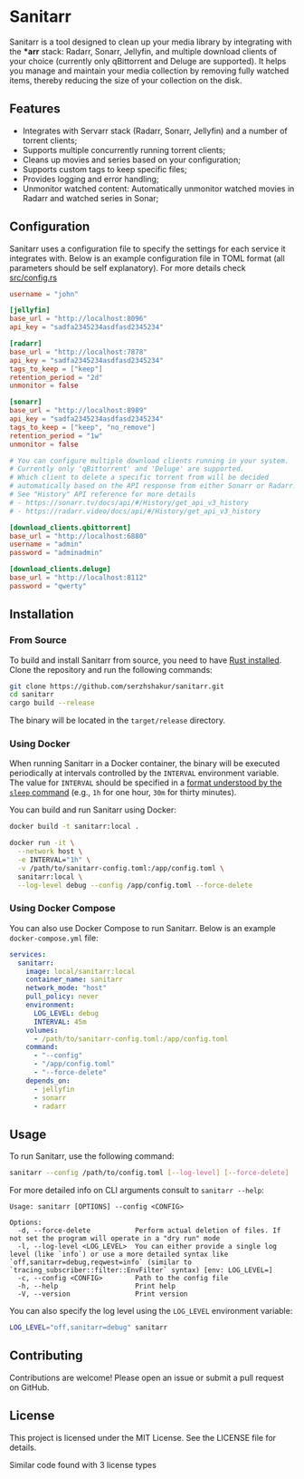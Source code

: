 # Sanitarr

Sanitarr is a tool designed to clean up your media library by integrating with
the **\*arr** stack: Radarr, Sonarr, Jellyfin, and multiple download clients of
your choice (currently only qBittorrent and Deluge are supported). It helps you
manage and maintain your media collection by removing fully watched items,
thereby reducing the size of your collection on the disk.

## Features

- Integrates with Servarr stack (Radarr, Sonarr, Jellyfin) and a number of
  torrent clients;
- Supports multiple concurrently running torrent clients;
- Cleans up movies and series based on your configuration;
- Supports custom tags to keep specific files;
- Provides logging and error handling;
- Unmonitor watched content: Automatically unmonitor watched movies in Radarr and watched series in Sonar;

## Configuration

Sanitarr uses a configuration file to specify the settings for each service it
integrates with. Below is an example configuration file in TOML format (all
parameters should be self explanatory). For more details check
[src/config.rs](src/config.rs)

```toml
username = "john"

[jellyfin]
base_url = "http://localhost:8096"
api_key = "sadfa2345234asdfasd2345234"

[radarr]
base_url = "http://localhost:7878"
api_key = "sadfa2345234asdfasd2345234"
tags_to_keep = ["keep"]
retention_period = "2d"
unmonitor = false

[sonarr]
base_url = "http://localhost:8989"
api_key = "sadfa2345234asdfasd2345234"
tags_to_keep = ["keep", "no_remove"]
retention_period = "1w"
unmonitor = false

# You can configure multiple download clients running in your system.
# Currently only 'qBittorrent' and 'Deluge' are supported.
# Which client to delete a specific torrent from will be decided
# automatically based on the API response from either Sonarr or Radarr.
# See "History" API reference for more details
# - https://sonarr.tv/docs/api/#/History/get_api_v3_history
# - https://radarr.video/docs/api/#/History/get_api_v3_history

[download_clients.qbittorrent]
base_url = "http://localhost:6880"
username = "admin"
password = "adminadmin"

[download_clients.deluge]
base_url = "http://localhost:8112"
password = "qwerty"
```

## Installation

### From Source

To build and install Sanitarr from source, you need to have [Rust
installed](https://www.rust-lang.org/tools/install). Clone the repository and
run the following commands:

```sh
git clone https://github.com/serzhshakur/sanitarr.git
cd sanitarr
cargo build --release
```

The binary will be located in the `target/release` directory.

### Using Docker

When running Sanitarr in a Docker container, the binary will be executed
periodically at intervals controlled by the `INTERVAL` environment variable. The
value for `INTERVAL` should be specified in a [format understood by the `sleep`
command](https://www.gnu.org/software/coreutils/manual/html_node/sleep-invocation.html#sleep_003a-Delay-for-a-specified-time)
(e.g., `1h` for one hour, `30m` for thirty minutes).

You can build and run Sanitarr using Docker:

```sh
docker build -t sanitarr:local .

docker run -it \
  --network host \
  -e INTERVAL="1h" \
  -v /path/to/sanitarr-config.toml:/app/config.toml \
  sanitarr:local \
  --log-level debug --config /app/config.toml --force-delete
```

### Using Docker Compose

You can also use Docker Compose to run Sanitarr. Below is an example
`docker-compose.yml` file:

```yaml
services:
  sanitarr:
    image: local/sanitarr:local
    container_name: sanitarr
    network_mode: "host"
    pull_policy: never
    environment:
      LOG_LEVEL: debug
      INTERVAL: 45m
    volumes:
      - /path/to/sanitarr-config.toml:/app/config.toml
    command:
      - "--config"
      - "/app/config.toml"
      - "--force-delete"
    depends_on:
      - jellyfin
      - sonarr
      - radarr
```

## Usage

To run Sanitarr, use the following command:

```sh
sanitarr --config /path/to/config.toml [--log-level] [--force-delete]
```

For more detailed info on CLI arguments consult to `sanitarr --help`:

```
Usage: sanitarr [OPTIONS] --config <CONFIG>

Options:
  -d, --force-delete           Perform actual deletion of files. If not set the program will operate in a "dry run" mode
  -l, --log-level <LOG_LEVEL>  You can either provide a single log level (like `info`) or use a more detailed syntax like `off,sanitarr=debug,reqwest=info` (similar to `tracing_subscriber::filter::EnvFilter` syntax) [env: LOG_LEVEL=]
  -c, --config <CONFIG>        Path to the config file
  -h, --help                   Print help
  -V, --version                Print version
```

You can also specify the log level using the `LOG_LEVEL` environment variable:

```sh
LOG_LEVEL="off,sanitarr=debug" sanitarr
```

## Contributing

Contributions are welcome! Please open an issue or submit a pull request on
GitHub.

## License

This project is licensed under the MIT License. See the LICENSE file for
details.

Similar code found with 3 license types
